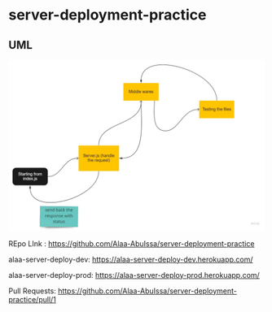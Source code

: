 # server-deployment-practice
## UML
<img src="./UML.jpg" />

REpo LInk : https://github.com/Alaa-AbuIssa/server-deployment-practice


alaa-server-deploy-dev: https://alaa-server-deploy-dev.herokuapp.com/

alaa-server-deploy-prod: https://alaa-server-deploy-prod.herokuapp.com/

Pull Requests: https://github.com/Alaa-AbuIssa/server-deployment-practice/pull/1

